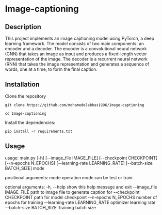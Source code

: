 # Image-captioning
## Description

This project implements an image captioning model using PyTorch, a deep learning framework. The model consists of two main components: an encoder and a decoder. The encoder is a convolutional neural network (CNN) that takes an image as input and produces a fixed-length vector representation of the image. The decoder is a recurrent neural network (RNN) that takes the image representation and generates a sequence of words, one at a time, to form the final caption.



## Installation

Clone the repository

`git clone https://github.com/mohamedelabbas1996/Image-captioning`

`cd Image-captioning`

Install the dependencies:

`pip install -r requirements.txt`

## Usage
usage: main.py [-h] [--image_file IMAGE_FILE] [--checkpoint CHECKPOINT] [--n-epochs N_EPOCHS] [--learning-rate LEARNING_RATE] [--batch-size BATCH_SIZE] mode

positional arguments:
  mode                  operation mode can be test or train

optional arguments:
  -h, --help            show this help message and exit
  --image_file IMAGE_FILE
                        path to image file to generate caption for
  --checkpoint CHECKPOINT
                        path for model checkpoint
  --n-epochs N_EPOCHS   number of epochs for training
  --learning-rate LEARNING_RATE
                        optimizer learning rate
  --batch-size BATCH_SIZE
                        Training batch size
